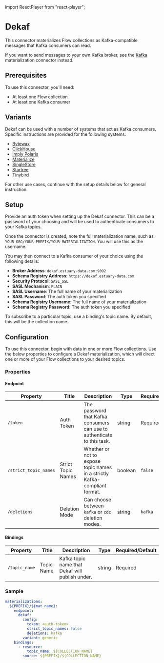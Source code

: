 
import ReactPlayer from "react-player";

# Dekaf

This connector materializes Flow collections as Kafka-compatible messages that Kafka consumers can read.

If you want to send messages to your own Kafka broker, see the [Kafka](../apache-kafka.md) materialization connector instead.

<ReactPlayer controls url="https://www.youtube.com/watch?v=Oil8yNHRrqQ" />

## Prerequisites

To use this connector, you'll need:

* At least one Flow collection
* At least one Kafka consumer

## Variants

Dekaf can be used with a number of systems that act as Kafka consumers. Specific instructions are provided for the following systems:

* [Bytewax](bytewax.md)
* [ClickHouse](clickhouse.md)
* [Imply Polaris](imply-polaris.md)
* [Materialize](materialize.md)
* [SingleStore](singlestore.md)
* [Startree](startree.md)
* [Tinybird](tinybird.md)

For other use cases, continue with the setup details below for general instruction.

## Setup

Provide an auth token when setting up the Dekaf connector. This can be a password of your choosing and will be used to authenticate consumers to your Kafka topics.

Once the connector is created, note the full materialization name, such as `YOUR-ORG/YOUR-PREFIX/YOUR-MATERIALIZATION`. You will use this as the username.

You may then connect to a Kafka consumer of your choice using the following details:

* **Broker Address**: `dekaf.estuary-data.com:9092`
* **Schema Registry Address**: `https://dekaf.estuary-data.com`
* **Security Protocol**: `SASL_SSL`
* **SASL Mechanism**: `PLAIN`
* **SASL Username**: The full name of your materialization
* **SASL Password**: The auth token you specified
* **Schema Registry Username**: The full name of your materialization
* **Schema Registry Password**: The auth token you specified

To subscribe to a particular topic, use a binding's topic name. By default, this will be the collection name.

## Configuration

To use this connector, begin with data in one or more Flow collections.
Use the below properties to configure a Dekaf materialization, which will direct one or more of your Flow collections to your desired topics.

### Properties

#### Endpoint

| Property | Title | Description | Type | Required/Default |
| --- | --- | --- | --- | --- |
| `/token` | Auth Token | The password that Kafka consumers can use to authenticate to this task. | string | Required |
| `/strict_topic_names` | Strict Topic Names | Whether or not to expose topic names in a strictly Kafka-compliant format. | boolean | `false` |
| `/deletions` | Deletion Mode | Can choose between `kafka` or `cdc` deletion modes. | string | `kafka` |

#### Bindings

| Property | Title | Description | Type | Required/Default |
| --- | --- | --- | --- | --- |
| `/topic_name` | Topic Name | Kafka topic name that Dekaf will publish under. | string | Required |

### Sample

```yaml
materializations:
  ${PREFIX}/${mat_name}:
    endpoint:
      dekaf:
        config:
          token: <auth-token>
          strict_topic_names: false
          deletions: kafka
        variant: generic
    bindings:
      - resource:
          topic_name: ${COLLECTION_NAME}
        source: ${PREFIX}/${COLLECTION_NAME}
```
